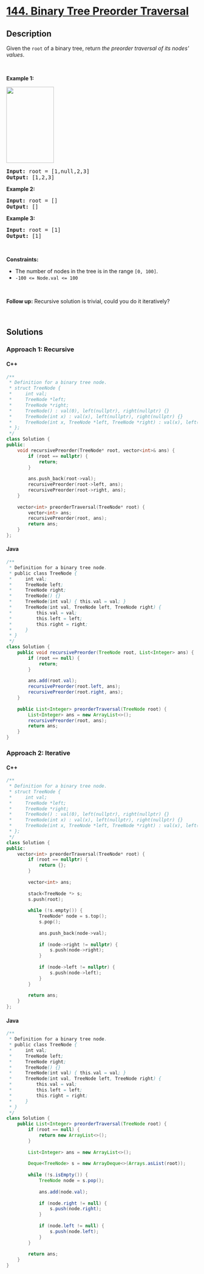 # [144. Binary Tree Preorder Traversal](https://leetcode.com/problems/binary-tree-preorder-traversal)

## Description

<p>Given the <code>root</code> of a binary tree, return <em>the preorder traversal of its nodes&#39; values</em>.</p>
<p>&nbsp;</p>

<p><strong class="example">Example 1:</strong></p>
<img alt="" src="https://fastly.jsdelivr.net/gh/doocs/leetcode@main/solution/0100-0199/0144.Binary%20Tree%20Preorder%20Traversal/images/inorder_1.jpg" style="width: 125px; height: 200px;" />
<pre>
<strong>Input:</strong> root = [1,null,2,3]
<strong>Output:</strong> [1,2,3]
</pre>

<p><strong class="example">Example 2:</strong></p>
<pre>
<strong>Input:</strong> root = []
<strong>Output:</strong> []
</pre>

<p><strong class="example">Example 3:</strong></p>
<pre>
<strong>Input:</strong> root = [1]
<strong>Output:</strong> [1]
</pre>
<p>&nbsp;</p>

<p><strong>Constraints:</strong></p>
<ul>
    <li>The number of nodes in the tree is in the range <code>[0, 100]</code>.</li>
    <li><code>-100 &lt;= Node.val &lt;= 100</code></li>
</ul>
<p>&nbsp;</p>

<p><strong>Follow up:</strong> Recursive solution is trivial, could you do it iteratively?</p>
<p>&nbsp;</p>

## Solutions

### **Approach 1: Recursive**

<!-- tabs:start -->

#### C++

```cpp
/**
 * Definition for a binary tree node.
 * struct TreeNode {
 *     int val;
 *     TreeNode *left;
 *     TreeNode *right;
 *     TreeNode() : val(0), left(nullptr), right(nullptr) {}
 *     TreeNode(int x) : val(x), left(nullptr), right(nullptr) {}
 *     TreeNode(int x, TreeNode *left, TreeNode *right) : val(x), left(left), right(right) {}
 * };
 */
class Solution {
public:
    void recursivePreorder(TreeNode* root, vector<int>& ans) {
        if (root == nullptr) {
            return;
        }
        
        ans.push_back(root->val);
        recursivePreorder(root->left, ans);
        recursivePreorder(root->right, ans);
    }
    
    vector<int> preorderTraversal(TreeNode* root) {
        vector<int> ans;
        recursivePreorder(root, ans);
        return ans;
    }
};
```

#### Java

```java
/**
 * Definition for a binary tree node.
 * public class TreeNode {
 *     int val;
 *     TreeNode left;
 *     TreeNode right;
 *     TreeNode() {}
 *     TreeNode(int val) { this.val = val; }
 *     TreeNode(int val, TreeNode left, TreeNode right) {
 *         this.val = val;
 *         this.left = left;
 *         this.right = right;
 *     }
 * }
 */
class Solution {
    public void recursivePreorder(TreeNode root, List<Integer> ans) {
        if (root == null) {
            return;
        }
        
        ans.add(root.val);
        recursivePreorder(root.left, ans);
        recursivePreorder(root.right, ans);
    }
    
    public List<Integer> preorderTraversal(TreeNode root) {
        List<Integer> ans = new ArrayList<>();
        recursivePreorder(root, ans);
        return ans;
    }
}
```

<!-- tabs:end -->

### **Approach 2: Iterative**

<!-- tabs:start -->

#### C++

```cpp
/**
 * Definition for a binary tree node.
 * struct TreeNode {
 *     int val;
 *     TreeNode *left;
 *     TreeNode *right;
 *     TreeNode() : val(0), left(nullptr), right(nullptr) {}
 *     TreeNode(int x) : val(x), left(nullptr), right(nullptr) {}
 *     TreeNode(int x, TreeNode *left, TreeNode *right) : val(x), left(left), right(right) {}
 * };
 */
class Solution {
public:
    vector<int> preorderTraversal(TreeNode* root) {
        if (root == nullptr) {
            return {};
        }
        
        vector<int> ans;
        
        stack<TreeNode *> s;
        s.push(root);
        
        while (!s.empty()) {
            TreeNode* node = s.top();
            s.pop();
            
            ans.push_back(node->val);
            
            if (node->right != nullptr) {
                s.push(node->right);
            }
            
            if (node->left != nullptr) {
                s.push(node->left);
            }
        }
        
        return ans;
    }
};
```

#### Java

```java
/**
 * Definition for a binary tree node.
 * public class TreeNode {
 *     int val;
 *     TreeNode left;
 *     TreeNode right;
 *     TreeNode() {}
 *     TreeNode(int val) { this.val = val; }
 *     TreeNode(int val, TreeNode left, TreeNode right) {
 *         this.val = val;
 *         this.left = left;
 *         this.right = right;
 *     }
 * }
 */
class Solution {
    public List<Integer> preorderTraversal(TreeNode root) {
        if (root == null) {
            return new ArrayList<>();
        }
        
        List<Integer> ans = new ArrayList<>();
        
        Deque<TreeNode> s = new ArrayDeque<>(Arrays.asList(root));
        
        while (!s.isEmpty()) {
            TreeNode node = s.pop();
            
            ans.add(node.val);
            
            if (node.right != null) {
                s.push(node.right);
            }
            
            if (node.left != null) {
                s.push(node.left);
            }
        }
        
        return ans;
    }
}
```

<!-- tabs:end -->